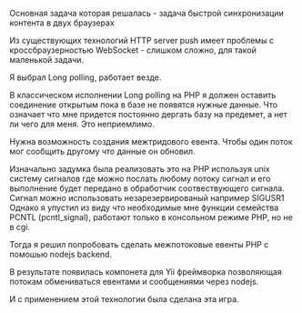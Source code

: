 ﻿Основная задача которая решалась - 
задача быстрой синхронизации контента в двух браузерах

Из существующих технологий HTTP server push имеет проблемы с кроссбраузерностью
WebSocket - слишком сложно, для такой маленькой задачи.

Я выбрал Long polling, работает везде.

В классическом исполнении Long polling на PHP
я должен оставить соединение открытым пока в базе не появятся нужные данные.
Что означает что мне придется постоянно дергать базу на предемет, а нет ли чего для меня.
Это неприемлимо.

Нужна возможность создания межтридового евента.
Чтобы один поток мог сообщить другому что данные он обновил.

Изначально задумка была реализовать это на PHP используя unix систему сигналов
где можно послать любому потоку сигнал и его выполнение будет передано в обработчик соотвествующего сигнала.
Сигнал можно использовать незарезервированый например SIGUSR1
Однако я упустил из виду что необходимые мне функции семейства PCNTL (pcntl_signal),
работают только в консольном режиме PHP, но не в cgi.

Тогда я решил попробовать сделать межпотоковые евенты PHP с помошью nodejs backend.

В результате появилась компонета для Yii фреймворка позволяющая потокам обмениваться евентами и сообщениями через nodejs.

И с применением этой технологии была сделана эта игра.